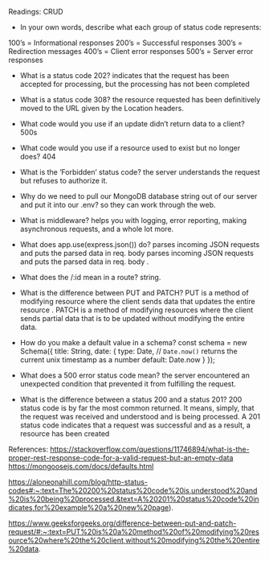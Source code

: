 Readings: CRUD

- In your own words, describe what each group of status code represents:

100’s = Informational responses 
200’s = Successful responses 
300’s = Redirection messages 
400’s = Client error responses 
500’s = Server error responses  

- What is a status code 202?
indicates that the request has been accepted for processing, but the processing has not been completed

- What is a status code 308?
the resource requested has been definitively moved to the URL given by the Location headers.

- What code would you use if an update didn’t return data to a client? 
500s

- What code would you use if a resource used to exist but no longer does?
404

- What is the ‘Forbidden’ status code?
the server understands the request but refuses to authorize it.


- Why do we need to pull our MongoDB database string out of our server and put it into our .env?
so they can work through the web.

- What is middleware?
helps you with logging, error reporting, making asynchronous requests, and a whole lot more.

- What does app.use(express.json()) do?
parses incoming JSON requests and puts the parsed data in req. body
parses incoming JSON requests and puts the parsed data in req. body .

- What does the /:id mean in a route?
string.

- What is the difference between PUT and PATCH?
PUT is a method of modifying resource where the client sends data that updates the entire resource . PATCH is a method of modifying resources where the client sends partial data that is to be updated without modifying the entire data.

- How do you make a default value in a schema?
const schema = new Schema({
  title: String,
  date: {
    type: Date,
    // `Date.now()` returns the current unix timestamp as a number
    default: Date.now
  }
});

- What does a 500 error status code mean?
the server encountered an unexpected condition that prevented it from fulfilling the request.

- What is the difference between a status 200 and a status 201?
 200 status code is by far the most common returned. It means, simply, that the request was received and understood and is being processed. A 201 status code indicates that a request was successful and as a result, a resource has been created

References: https://stackoverflow.com/questions/11746894/what-is-the-proper-rest-response-code-for-a-valid-request-but-an-empty-data
https://mongoosejs.com/docs/defaults.html

https://aloneonahill.com/blog/http-status-codes#:~:text=The%20200%20status%20code%20is,understood%20and%20is%20being%20processed.&text=A%20201%20status%20code%20indicates,for%20example%20a%20new%20page).

https://www.geeksforgeeks.org/difference-between-put-and-patch-request/#:~:text=PUT%20is%20a%20method%20of%20modifying%20resource%20where%20the%20client,without%20modifying%20the%20entire%20data.
